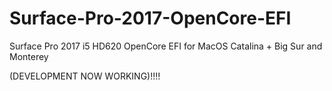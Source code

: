 # Surface-Pro-2017-OpenCore-EFI
Surface Pro 2017 i5 HD620 OpenCore EFI for MacOS Catalina + Big Sur and Monterey


(DEVELOPMENT NOW WORKING)!!!!
